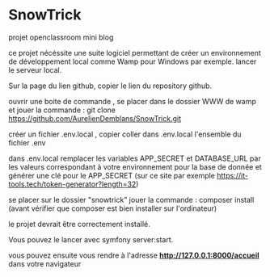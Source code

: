 # SnowTrick
projet openclassroom mini blog 

ce projet nécéssite une suite logiciel permettant de créer un environnement de développement local comme Wamp pour Windows par exemple. 
lancer le serveur local.

Sur la page du lien github, copier le lien du repository github.

ouvrir une boite de commande , se placer dans le dossier WWW de wamp et jouer la commande : git clone https://github.com/AurelienDemblans/SnowTrick.git

créer un fichier .env.local , copier coller dans .env.local l'ensemble du fichier .env

dans .env.local remplacer les variables APP_SECRET et DATABASE_URL par les valeurs correspondant à votre environnement pour la base de donnée et générer une clé pour le APP_SECRET (sur ce site par exemple https://it-tools.tech/token-generator?length=32)

se placer sur le dossier "snowtrick"
jouer la commande : composer install (avant vérifier que composer est bien installer sur l'ordinateur)

le projet devrait être correctement installé. 

Vous pouvez le lancer avec symfony server:start.

vous pouvez ensuite vous rendre à l'adresse **http://127.0.0.1:8000/accueil** dans votre navigateur





